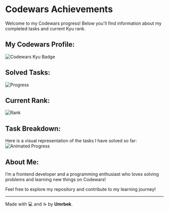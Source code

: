 # Codewars Achievements

Welcome to my Codewars progress! Below you'll find information about my completed tasks and current Kyu rank.

## My Codewars Profile:
![Codewars Kyu Badge](https://www.codewars.com/users/masharipovumw/badges/large)

## Solved Tasks:
![Progress](https://img.shields.io/badge/Solved%20Tasks-18%20tasks-brightgreen)

## Current Rank:
![Rank](https://img.shields.io/badge/Kyu-Level%206-yellow)

## Task Breakdown:
Here is a visual representation of the tasks I have solved so far:
![Animated Progress](https://i.giphy.com/media/v1.Y2lkPTc5MGI3NjExc2Z0MnRldGhjZDlxemM5aDA1OHV5c21qamFxYWhyN2NobWZ3bWl5cyZlcD12MV9pbnRlcm5hbF9naWZfYnlfaWQmY3Q9Zw/CXnj3jCwvETngjy11B/giphy-downsized-large.gif)

## About Me:
I’m a frontend developer and a programming enthusiast who loves solving problems and learning new things on Codewars!

Feel free to explore my repository and contribute to my learning journey!

---

Made with 💻 and ☕ by **Umrbek**.
